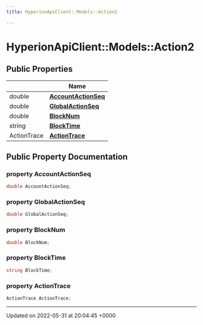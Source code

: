 ```yaml
---
title: HyperionApiClient::Models::Action2

---
```


# HyperionApiClient::Models::Action2





## Public Properties

|                | Name           |
| -------------- | -------------- |
| double | **[AccountActionSeq](/Classes/class_hyperion_api_client_1_1_models_1_1_action2.md#property-accountactionseq)**  |
| double | **[GlobalActionSeq](/Classes/class_hyperion_api_client_1_1_models_1_1_action2.md#property-globalactionseq)**  |
| double | **[BlockNum](/Classes/class_hyperion_api_client_1_1_models_1_1_action2.md#property-blocknum)**  |
| string | **[BlockTime](/Classes/class_hyperion_api_client_1_1_models_1_1_action2.md#property-blocktime)**  |
| ActionTrace | **[ActionTrace](/Classes/class_hyperion_api_client_1_1_models_1_1_action2.md#property-actiontrace)**  |

## Public Property Documentation

### property AccountActionSeq

```csharp
double AccountActionSeq;
```


### property GlobalActionSeq

```csharp
double GlobalActionSeq;
```


### property BlockNum

```csharp
double BlockNum;
```


### property BlockTime

```csharp
string BlockTime;
```


### property ActionTrace

```csharp
ActionTrace ActionTrace;
```


-------------------------------

Updated on 2022-05-31 at 20:04:45 +0000